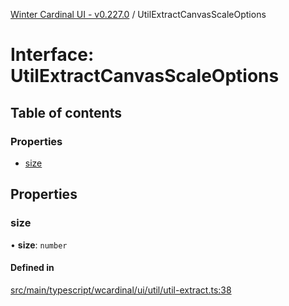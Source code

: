 [Winter Cardinal UI - v0.227.0](../index.md) / UtilExtractCanvasScaleOptions

# Interface: UtilExtractCanvasScaleOptions

## Table of contents

### Properties

- [size](UtilExtractCanvasScaleOptions.md#size)

## Properties

### size

• **size**: `number`

#### Defined in

[src/main/typescript/wcardinal/ui/util/util-extract.ts:38](https://github.com/winter-cardinal/winter-cardinal-ui/blob/v0.227.0/src/main/typescript/wcardinal/ui/util/util-extract.ts#L38)
